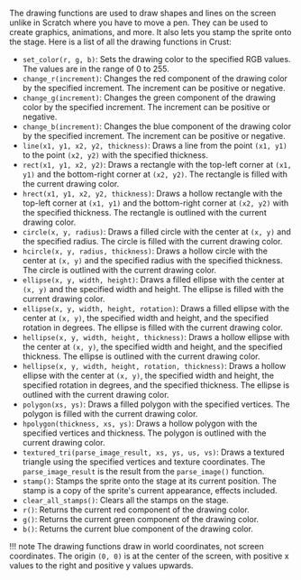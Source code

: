 The drawing functions are used to draw shapes and lines on the screen unlike in Scratch where you have to move a pen. They can be used to create graphics, animations, and more. It also lets you stamp the sprite onto the stage. Here is a list of all the drawing functions in Crust:

- `set_color(r, g, b)`: Sets the drawing color to the specified RGB values. The values are in the range of 0 to 255.
- `change_r(increment)`: Changes the red component of the drawing color by the specified increment. The increment can be positive or negative.
- `change_g(increment)`: Changes the green component of the drawing color by the specified increment. The increment can be positive or negative.
- `change_b(increment)`: Changes the blue component of the drawing color by the specified increment. The increment can be positive or negative.
- `line(x1, y1, x2, y2, thickness)`: Draws a line from the point `(x1, y1)` to the point `(x2, y2)` with the specified thickness.
- `rect(x1, y1, x2, y2)`: Draws a rectangle with the top-left corner at `(x1, y1)` and the bottom-right corner at `(x2, y2)`. The rectangle is filled with the current drawing color.
- `hrect(x1, y1, x2, y2, thickness)`: Draws a hollow rectangle with the top-left corner at `(x1, y1)` and the bottom-right corner at `(x2, y2)` with the specified thickness. The rectangle is outlined with the current drawing color.
- `circle(x, y, radius)`: Draws a filled circle with the center at `(x, y)` and the specified radius. The circle is filled with the current drawing color.
- `hcircle(x, y, radius, thickness)`: Draws a hollow circle with the center at `(x, y)` and the specified radius with the specified thickness. The circle is outlined with the current drawing color.
- `ellipse(x, y, width, height)`: Draws a filled ellipse with the center at `(x, y)` and the specified width and height. The ellipse is filled with the current drawing color.
- `ellipse(x, y, width, height, rotation)`: Draws a filled ellipse with the center at `(x, y)`, the specified width and height, and the specified rotation in degrees. The ellipse is filled with the current drawing color.
- `hellipse(x, y, width, height, thickness)`: Draws a hollow ellipse with the center at `(x, y)`, the specified width and height, and the specified thickness. The ellipse is outlined with the current drawing color.
- `hellipse(x, y, width, height, rotation, thickness)`: Draws a hollow ellipse with the center at `(x, y)`, the specified width and height, the specified rotation in degrees, and the specified thickness. The ellipse is outlined with the current drawing color.
- `polygon(xs, ys)`: Draws a filled polygon with the specified vertices. The polygon is filled with the current drawing color.
- `hpolygon(thickness, xs, ys)`: Draws a hollow polygon with the specified vertices and thickness. The polygon is outlined with the current drawing color.
- `textured_tri(parse_image_result, xs, ys, us, vs)`: Draws a textured triangle using the specified vertices and texture coordinates. The `parse_image_result` is the result from the `parse_image()` function.
- `stamp()`: Stamps the sprite onto the stage at its current position. The stamp is a copy of the sprite's current appearance, effects included.
- `clear_all_stamps()`: Clears all the stamps on the stage.
- `r()`: Returns the current red component of the drawing color.
- `g()`: Returns the current green component of the drawing color.
- `b()`: Returns the current blue component of the drawing color.

!!! note
    The drawing functions draw in world coordinates, not screen coordinates. The origin `(0, 0)` is at the center of the screen, with positive x values to the right and positive y values upwards.
